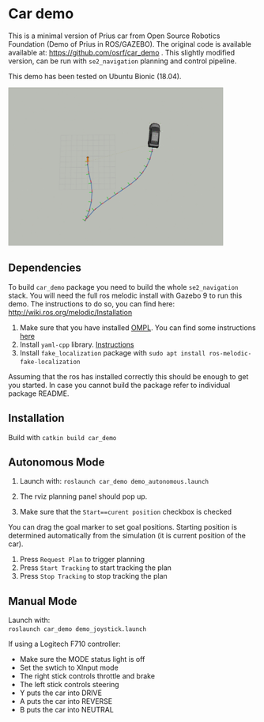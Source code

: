 # Car demo

This is a minimal version of Prius car from Open Source Robotics Foundation (Demo of Prius in ROS/GAZEBO). The original code is available available at: https://github.com/osrf/car_demo . This slightly modified version, can be run with `se2_navigation` planning and control pipeline. 

This demo has been tested on Ubuntu Bionic (18.04). 

[<img src="doc/car.gif" width="435" height="320">](doc/car.gif)

## Dependencies
To build `car_demo` package you need to build the whole `se2_navigation` stack. You will need the full ros melodic install with Gazebo 9 to run this demo. The instructions to do so, you can find here: http://wiki.ros.org/melodic/Installation 

1. Make sure that you have installed [OMPL](https://github.com/ompl/ompl). You can find some instructions [here](../se2_planning/README.md)
2. Install `yaml-cpp` library. [Instructions](../pure_pursuit_ros/README.md)
3. Install `fake_localization` package with `sudo apt install ros-melodic-fake-localization`

Assuming that the ros has installed correctly this should be enough to get you started. In case you cannot build the package refer to individual package README.

## Installation
Build with `catkin build car_demo`   

## Autonomous Mode
1. Launch with:
`roslaunch car_demo demo_autonomous.launch`   

2. The rviz planning panel should pop up. 
3. Make sure that the `Start==curent position` checkbox is checked

You can drag the goal marker to set goal positions. Starting position is determined automatically from the simulation (it is current position of the car). 

1. Press `Request Plan` to trigger planning
2. Press `Start Tracking` to start tracking the plan
3. Press `Stop Tracking` to stop tracking the plan

## Manual Mode
Launch with:  
`roslaunch car_demo demo_joystick.launch`   

If using a Logitech F710 controller:

* Make sure the MODE status light is off
* Set the swtich to XInput mode
* The right stick controls throttle and brake
* The left stick controls steering
* Y puts the car into DRIVE
* A puts the car into REVERSE
* B puts the car into NEUTRAL
